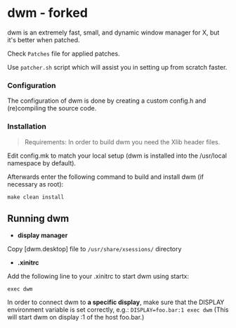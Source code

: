 # dwm - forked

dwm is an extremely fast, small, and dynamic window manager for X, but it's better when patched.

Check `Patches` file for applied patches.

Use `patcher.sh` script which will assist you in setting up from scratch faster.


### Configuration

The configuration of dwm is done by creating a custom config.h
and (re)compiling the source code.

### Installation

> Requirements: In order to build dwm you need the Xlib header files.

Edit config.mk to match your local setup (dwm is installed into
the /usr/local namespace by default).

Afterwards enter the following command to build and install dwm (if
necessary as root):

```
make clean install
```

## Running dwm

- **display manager**

Copy [dwm.desktop] file to `/usr/share/xsessions/` directory

- **.xinitrc**

Add the following line to your .xinitrc to start dwm using startx:

```
exec dwm
```

In order to connect dwm to **a specific display**, make sure that
the DISPLAY environment variable is set correctly, e.g.: `DISPLAY=foo.bar:1 exec dwm`
(This will start dwm on display :1 of the host foo.bar.)
